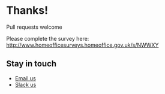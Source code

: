 # Thanks!
Pull requests welcome

Please complete the survey here:
http://www.homeofficesurveys.homeoffice.gov.uk/s/NWWXY

## Stay in touch

- [Email us](centreofexcellencecentral@digital.homeoffice.gov.uk)
- [Slack us](https://homeofficedigital.slack.com/messages/C2J3C0P9A)

